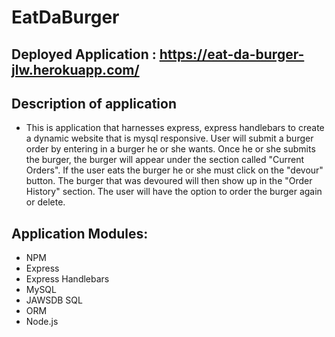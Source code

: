 # EatDaBurger

## Deployed Application : https://eat-da-burger-jlw.herokuapp.com/

## Description of application
* This is application that harnesses express, express handlebars to create a dynamic website that is mysql responsive. User will submit a burger order by entering in a burger he or she wants.  Once he or she submits the burger, the burger will appear under the section called "Current Orders". If the user eats the burger he or she must click on the "devour" button. The burger that was devoured will then show up in the "Order History" section. The user will have the option to order the burger again or delete.

## Application Modules:

* NPM
* Express
* Express Handlebars
* MySQL
* JAWSDB SQL
* ORM
* Node.js




